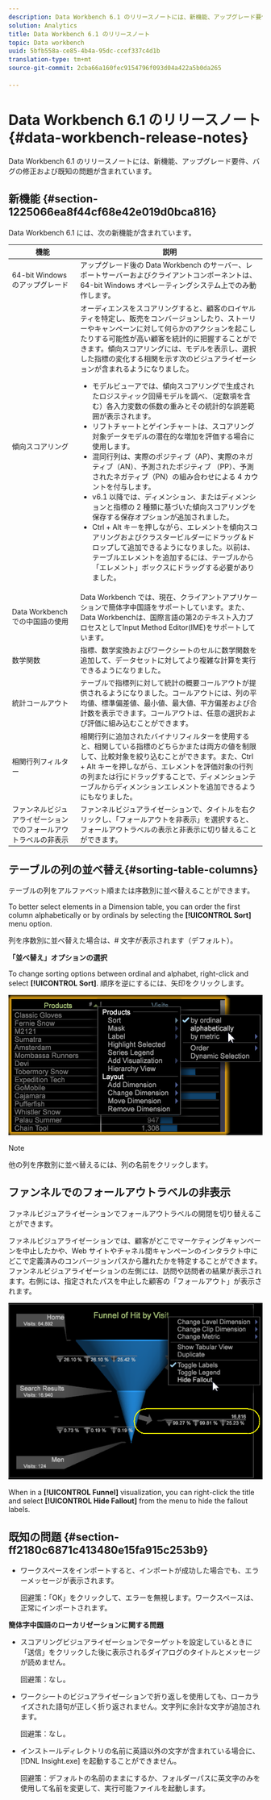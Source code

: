 ```yaml
---
description: Data Workbench 6.1 のリリースノートには、新機能、アップグレード要件、バグの修正および既知の問題が含まれています。
solution: Analytics
title: Data Workbench 6.1 のリリースノート
topic: Data workbench
uuid: 5bfb558a-ce85-4b4a-95dc-ccef337c4d1b
translation-type: tm+mt
source-git-commit: 2cba66a160fec9154796f093d04a422a5b0da265

---
```



# Data Workbench 6.1 のリリースノート{#data-workbench-release-notes}

Data Workbench 6.1 のリリースノートには、新機能、アップグレード要件、バグの修正および既知の問題が含まれています。

## 新機能 {#section-1225066ea8f44cf68e42e019d0bca816}

Data Workbench 6.1 には、次の新機能が含まれています。

| 機能 | 説明 |
|--- |--- |
| 64-bit Windows のアップグレード | アップグレード後の Data Workbench のサーバー、レポートサーバーおよびクライアントコンポーネントは、64-bit Windows オペレーティングシステム上でのみ動作します。 |
| 傾向スコアリング | オーディエンスをスコアリングすると、顧客のロイヤルティを特定し、販売をコンバージョンしたり、ストーリーやキャンペーンに対して何らかのアクションを起こしたりする可能性が高い顧客を統計的に把握することができます。傾向スコアリングには、モデルを表示し、選択した指標の変化する相関を示す次のビジュアライゼーションが含まれるようになりました。<ul><li>モデルビューアでは、傾向スコアリングで生成されたロジスティック回帰モデルを調べ、（定数項を含む）各入力変数の係数の重みとその統計的な誤差範囲が表示されます。 </li><li>リフトチャートとゲインチャートは、スコアリング対象データモデルの潜在的な増加を評価する場合に使用します。</li><li>混同行列は、実際のポジティブ（AP）、実際のネガティブ（AN）、予測されたポジティブ （PP）、予測されたネガティブ（PN）の組み合わせによる 4 カウントを付与します。</li> <li>v6.1 以降では、ディメンション、またはディメンションと指標の 2 種類に基づいた傾向スコアリングを保存する保存オプションが追加されました。</li><li>Ctrl + Alt キーを押しながら、エレメントを傾向スコアリングおよびクラスタービルダーにドラッグ＆ドロップして追加できるようになりました。以前は、テーブルエレメントを追加するには、テーブルから「エレメント」ボックスにドラッグする必要がありました。</li></ul> |
| Data Workbench での中国語の使用 | Data Workbench では、現在、クライアントアプリケーションで簡体字中国語をサポートしています。また、Data Workbenchは、国際言語の第2のテキスト入力プロセスとしてInput Method Editor(IME)をサポートしています。 |
| 数学関数 | 指標、数学変換およびワークシートのセルに数学関数を追加して、データセットに対してより複雑な計算を実行できるようになりました。 |
| 統計コールアウト | テーブルで指標列に対して統計の概要コールアウトが提供されるようになりました。コールアウトには、列の平均値、標準偏差値、最小値、最大値、平方偏差および合計数を表示できます。コールアウトは、任意の選択および評価に組み込むことができます。 |
| 相関行列フィルター | 相関行列に追加されたバイナリフィルターを使用すると、相関している指標のどちらかまたは両方の値を制限して、比較対象を絞り込むことができます。また、Ctrl + Alt キーを押しながら、エレメントを評価対象の行列の列または行にドラッグすることで、ディメンションテーブルからディメンションエレメントを追加できるようにもなりました。 |
| ファンネルビジュアライゼーションでのフォールアウトラベルの非表示 | ファンネルビジュアライゼーションで、タイトルを右クリックし、「フォールアウトを非表示」を選択すると、フォールアウトラベルの表示と非表示に切り替えることができます。 |

## テーブルの列の並べ替え{#sorting-table-columns}

テーブルの列をアルファベット順または序数別に並べ替えることができます。

To better select elements in a Dimension table, you can order the first column alphabetically or by ordinals by selecting the **[!UICONTROL Sort]** menu option.

列を序数別に並べ替えた場合は、# 文字が表示されます（デフォルト）。

**「並べ替え」オプションの選択**

To change sorting options between ordinal and alphabet, right-click and select **[!UICONTROL Sort]**. 順序を逆にするには、矢印をクリックします。

![](assets/sort_table_alpha.png)

>[!NOTE]
>
>他の列を序数別に並べ替えるには、列の名前をクリックします。

## ファンネルでのフォールアウトラベルの非表示

ファネルビジュアライゼーションでフォールアウトラベルの開閉を切り替えることができます。

ファネルビジュアライゼーションでは、顧客がどこでマーケティングキャンペーンを中止したかや、Web サイトやチャネル間キャンペーンのインタラクト中にどこで定義済みのコンバージョンパスから離れたかを特定することができます。ファンネルビジュアライゼーションの左側には、訪問や訪問者の結果が表示されます。右側には、指定されたパスを中止した顧客の「フォールアウト」が表示されます。

![](assets/c_funnel_hide_fallout.png)

When in a **[!UICONTROL Funnel]** visualization, you can right-click the title and select **[!UICONTROL Hide Fallout]** from the menu to hide the fallout labels.

## 既知の問題 {#section-ff2180c6871c413480e15fa915c253b9}

* ワークスペースをインポートすると、インポートが成功した場合でも、エラーメッセージが表示されます。

   回避策：「OK」をクリックして、エラーを無視します。ワークスペースは、正常にインポートされます。

**簡体字中国語のローカリゼーションに関する問題**

* スコアリングビジュアライゼーションでターゲットを設定しているときに「送信」をクリックした後に表示されるダイアログのタイトルとメッセージが読めません。

   回避策：なし。
* ワークシートのビジュアライゼーションで折り返しを使用しても、ローカライズされた語句が正しく折り返されません。文字列に余計な文字が追加されます。

   回避策：なし。
* インストールディレクトリの名前に英語以外の文字が含まれている場合に、[!DNL Insight.exe] を起動することができません。

   回避策：デフォルトの名前のままにするか、フォルダーパスに英文字のみを使用して名前を変更して、実行可能ファイルを起動します。
